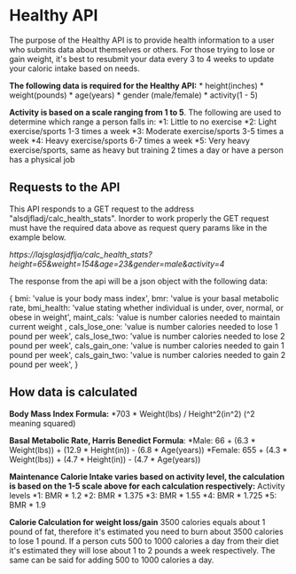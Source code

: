 # Healthy API

The purpose of the Healthy API is to provide health information to a user who submits data about themselves or others. For those trying to lose or gain weight, it's best to resubmit your data every 3 to 4 weeks to update your caloric intake based on needs. 

**The following data is required for the Healthy API:** 
    * height(inches)
    * weight(pounds)
    * age(years)
    * gender (male/female)
    * activity(1 - 5)

**Activity is based on a scale ranging from 1 to 5**. The following are used to determine which range a person falls in: 
    *1: Little to no exercise
    *2: Light exercise/sports 1-3 times a week
    *3: Moderate exercise/sports 3-5 times a week
    *4: Heavy exercise/sports 6-7 times a week
    *5: Very heavy exercise/sports, same as heavy but training 2 times a day or have a  person has a physical job


## Requests to the API

This API responds to a GET request to the address "alsdjfladj/calc_health_stats". Inorder to work properly the GET request must have the required data above as request query params like in the example below. 

*https://lajsglasjdflja/calc_health_stats?height=65&weight=154&age=23&gender=male&activity=4*


The response from the api will be a json object with the following data: 

{
    bmi: 'value is your body mass index', 
    bmr: 'value is your basal metabolic rate,
    bmi_health: 'value stating whether individual is under, over, normal, or obese in weight', 
    maint_cals: 'value is number calories needed to maintain current weight , 
    cals_lose_one: 'value is number calories needed to lose 1 pound per week', 
    cals_lose_two: 'value is number calories needed to lose 2 pound per week', 
    cals_gain_one: 'value is number calories needed to gain 1 pound per week', 
    cals_gain_two: 'value is number calories needed to gain 2 pound per week', 
}

## How data is calculated 

**Body Mass Index Formula:** 
    *703 * Weight(lbs) / Height^2(in^2)  (^2 meaning squared)

**Basal Metabolic Rate, Harris Benedict Formula**:
    *Male: 66 + (6.3 * Weight(lbs)) + (12.9 * Height(in)) - (6.8 * Age(years))
    *Female: 655 + (4.3 * Weight(lbs)) + (4.7 * Height(in)) - (4.7 * Age(years))

**Maintenance Calorie Intake varies based on activity level, the calculation is based on the 1-5 scale above for each calculation respectively:**
    Activity levels
    *1: BMR * 1.2
    *2: BMR * 1.375
    *3: BMR * 1.55
    *4: BMR * 1.725
    *5: BMR * 1.9

**Calorie Calculation for weight loss/gain**
    3500 calories equals about 1 pound of fat, therefore it's estimated you need to burn about 3500 calories to lose 1 pound. If a person cuts 500 to 1000 calories a day from their diet it's estimated they will lose about 1 to 2 pounds a week respectively. The same can be said for adding 500 to 1000 calories a day. 


